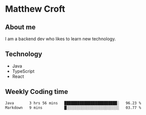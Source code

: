 # Matthew Croft

## About me
I am a backend dev who likes to learn new technology. 

## Technology
- Java
- TypeScript
- React

## Weekly Coding time
<!--START_SECTION:waka-->

```txt
Java       3 hrs 56 mins   ████████████████████████░   96.23 %
Markdown   9 mins          █░░░░░░░░░░░░░░░░░░░░░░░░   03.77 %
```

<!--END_SECTION:waka-->
